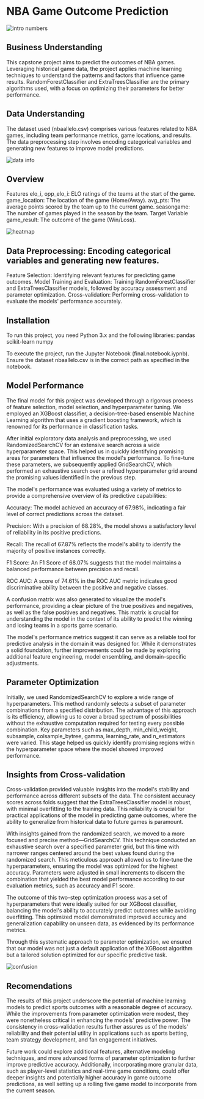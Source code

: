 # NBA Game Outcome Prediction

![intro numbers](https://github.com/JaCoBaMbErT/Capstone_NBA_Predict/blob/main/Images/sports%20book%20numebrs.JPG)

## Business Understanding

This capstone project aims to predict the outcomes of NBA games. Leveraging historical game data, the project applies machine learning techniques to understand the patterns and factors that influence game results. RandomForestClassifier and ExtraTreesClassifier are the primary algorithms used, with a focus on optimizing their parameters for better performance.

## Data Understanding
The dataset used (nbaallelo.csv) comprises various features related to NBA games, including team performance metrics, game locations, and results. The data preprocessing step involves encoding categorical variables and generating new features to improve model predictions.

![data info](https://github.com/JaCoBaMbErT/Capstone_NBA_Predict/blob/main/Images/data%20values.png)


## Overview

Features
elo_i, opp_elo_i: ELO ratings of the teams at the start of the game.
game_location: The location of the game (Home/Away).
avg_pts: The average points scored by the team up to the current game.
seasongame: The number of games played in the season by the team.
Target Variable
game_result: The outcome of the game (Win/Loss).

![heatmap](https://github.com/JaCoBaMbErT/Capstone_NBA_Predict/blob/main/Images/heatmap.png)


## Data Preprocessing: Encoding categorical variables and generating new features.
Feature Selection: Identifying relevant features for predicting game outcomes.
Model Training and Evaluation: Training RandomForestClassifier and ExtraTreesClassifier models, followed by accuracy assessment and parameter optimization.
Cross-validation: Performing cross-validation to evaluate the models' performance accurately.


## Installation
To run this project, you need Python 3.x and the following libraries:
pandas
scikit-learn
numpy


To execute the project, run the Jupyter Notebook (final.notebook.iypnb). Ensure the dataset nbaallelo.csv is in the correct path as specified in the notebook.


## Model Performance

The final model for this project was developed through a rigorous process of feature selection, model selection, and hyperparameter tuning. We employed an XGBoost classifier, a decision-tree-based ensemble Machine Learning algorithm that uses a gradient boosting framework, which is renowned for its performance in classification tasks.

After initial exploratory data analysis and preprocessing, we used RandomizedSearchCV for an extensive search across a wide hyperparameter space. This helped us in quickly identifying promising areas for parameters that influence the model's performance. To fine-tune these parameters, we subsequently applied GridSearchCV, which performed an exhaustive search over a refined hyperparameter grid around the promising values identified in the previous step.

The model's performance was evaluated using a variety of metrics to provide a comprehensive overview of its predictive capabilities:

Accuracy: The model achieved an accuracy of 67.98%, indicating a fair level of correct predictions across the dataset.

Precision: With a precision of 68.28%, the model shows a satisfactory level of reliability in its positive predictions.

Recall: The recall of 67.87% reflects the model's ability to identify the majority of positive instances correctly.

F1 Score: An F1 Score of 68.07% suggests that the model maintains a balanced performance between precision and recall.

ROC AUC: A score of 74.61% in the ROC AUC metric indicates good discriminative ability between the positive and negative classes.

A confusion matrix was also generated to visualize the model's performance, providing a clear picture of the true positives and negatives, as well as the false positives and negatives. This matrix is crucial for understanding the model in the context of its ability to predict the winning and losing teams in a sports game scenario.

The model's performance metrics suggest it can serve as a reliable tool for predictive analysis in the domain it was designed for. While it demonstrates a solid foundation, further improvements could be made by exploring additional feature engineering, model ensembling, and domain-specific adjustments.

## Parameter Optimization

Initially, we used RandomizedSearchCV to explore a wide range of hyperparameters. This method randomly selects a subset of parameter combinations from a specified distribution. The advantage of this approach is its efficiency, allowing us to cover a broad spectrum of possibilities without the exhaustive computation required for testing every possible combination. Key parameters such as max_depth, min_child_weight, subsample, colsample_bytree, gamma, learning_rate, and n_estimators were varied. This stage helped us quickly identify promising regions within the hyperparameter space where the model showed improved performance.

## Insights from Cross-validation

Cross-validation provided valuable insights into the model's stability and performance across different subsets of the data. The consistent accuracy scores across folds suggest that the ExtraTreesClassifier model is robust, with minimal overfitting to the training data. This reliability is crucial for practical applications of the model in predicting game outcomes, where the ability to generalize from historical data to future games is paramount.

With insights gained from the randomized search, we moved to a more focused and precise method—GridSearchCV. This technique conducted an exhaustive search over a specified parameter grid, but this time with narrower ranges centered around the best values found during the randomized search. This meticulous approach allowed us to fine-tune the hyperparameters, ensuring the model was optimized for the highest accuracy. Parameters were adjusted in small increments to discern the combination that yielded the best model performance according to our evaluation metrics, such as accuracy and F1 score.

The outcome of this two-step optimization process was a set of hyperparameters that were ideally suited for our XGBoost classifier, balancing the model's ability to accurately predict outcomes while avoiding overfitting. This optimized model demonstrated improved accuracy and generalization capability on unseen data, as evidenced by its performance metrics.

Through this systematic approach to parameter optimization, we ensured that our model was not just a default application of the XGBoost algorithm but a tailored solution optimized for our specific predictive task.

![confusion](https://github.com/JaCoBaMbErT/Capstone_NBA_Predict/blob/main/Images/final%20confusion.png)

## Recomendations

The results of this project underscore the potential of machine learning models to predict sports outcomes with a reasonable degree of accuracy. While the improvements from parameter optimization were modest, they were nonetheless critical in enhancing the models' predictive power. The consistency in cross-validation results further assures us of the models' reliability and their potential utility in applications such as sports betting, team strategy development, and fan engagement initiatives.

Future work could explore additional features, alternative modeling techniques, and more advanced forms of parameter optimization to further improve predictive accuracy. Additionally, incorporating more granular data, such as player-level statistics and real-time game conditions, could offer deeper insights and potentially higher accuracy in game outcome predictions, as well setting up a rolling five game model to incorporate from the current season.



